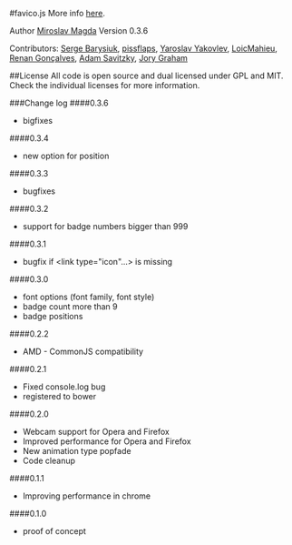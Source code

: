 #favico.js
More info [here](http://lab.ejci.net/favico.js/).


Author [Miroslav Magda](http://blog.ejci.net)
Version 0.3.6

Contributors:
[Serge Barysiuk](https://github.com/sbarysiuk),
[pissflaps](https://github.com/pissflaps),
[Yaroslav Yakovlev](https://github.com/yaroslavya),
[LoicMahieu](https://github.com/LoicMahieu),
[Renan Gonçalves](https://github.com/renan),
[Adam Savitzky](https://github.com/adambom),
[Jory Graham](https://github.com/jory)


##License
All code is open source and dual licensed under GPL and MIT. Check the individual licenses for more information.

###Change log
####0.3.6
* bigfixes

####0.3.4
* new option for position

####0.3.3
* bugfixes

####0.3.2
* support for badge numbers bigger than 999

####0.3.1
* bugfix if <link type="icon"...> is missing

####0.3.0
* font options (font family, font style)
* badge count more than 9
* badge positions

####0.2.2
* AMD - CommonJS compatibility

####0.2.1
* Fixed console.log bug
* registered to bower

####0.2.0
* Webcam support for Opera and Firefox
* Improved performance for Opera and Firefox
* New animation type popfade
* Code cleanup

####0.1.1
* Improving performance in chrome

####0.1.0
* proof of concept
